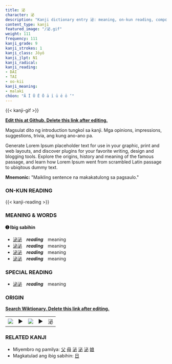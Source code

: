 ```yaml
---
title: 泌
character: 泌
description: "Kanji dictionary entry 泌: meaning, on-kun reading, compounds, origin, related kanji"
content_type: kanji
featured_image: "/泌.gif"
weight: 111
frequency: 111
kanji_grade: 9
kanji_strokes: 1
kanji_class: Jōyō
kanji_jlpt: N1
kanji_radical: 
kanji_reading: 
- DAI
- TAI
- oo-kii
kanji_meaning:
- malaki
chōon: "Ā Ī Ū Ē Ō ā ī ū ē ō ’"
---
```

[//]: # (Don't edit the line below. Kanji animated GIF code is automatically generated.)
{{< kanji-gif >}}

[//]: # (Edit below this line.)

**[Edit this at Github. Delete this link after editing.](https://github.com/tim0g/tim/tree/main/content/kanji/泌/index.md)**

Magsulat dito ng introduction tungkol sa kanji. Mga opinions, impressions, suggestions, trivia, ang kung ano-ano pa.

Generate Lorem Ipsum placeholder text for use in your graphic, print and web layouts, and discover plugins for your favorite writing, design and blogging tools. Explore the origins, history and meaning of the famous passage, and learn how Lorem Ipsum went from scrambled Latin passage to ubiqitous dummy text.
 
**Mnemonic:** "Maikling sentence na makakatulong sa pagsaulo."

### ON-KUN READING

[//]: # (Don't edit the line below. ON-KUN READING code is automatically generated.)
{{< kanji-reading >}}

### MEANING & WORDS

#### ➊ **Ibig sabihin**
  - [泌](../泌)[泌](../泌)　***reading***　meaning
  - [泌](../泌)[泌](../泌)　***reading***　meaning
  - [泌](../泌)[泌](../泌)　***reading***　meaning
  - [泌](../泌)[泌](../泌)　***reading***　meaning

### SPECIAL READING
  - [泌](../泌)[泌](../泌)　***reading***　meaning

### ORIGIN

**[Search Wiktionary. Delete this link after editing.](https://wiktionary.org/wiki/泌)**
<table class="kanji-table"><tr><td>
<img src="60px-泌-bronze.svg.png">
</td><td>▶</td><td>
<img src="60px-泌-oracle.svg.png">
</td><td>▶</td>
<td class="kanji-origin">泌</td>
</tr></table>

### RELATED KANJI
- Miyembro ng pamilya: [父](../父) [母](../母) [泌](../泌) [泌](../泌) [泌](../泌) [娘](../娘)
- Magkatulad ang ibig sabihin: [日](../日)
